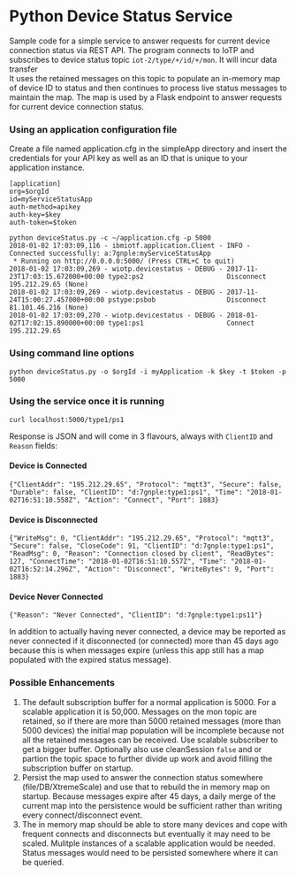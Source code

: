 # Python Device Status Service

Sample code for a simple service to answer requests for current device connection status via REST API.  The program connects to IoTP and subscribes to device
status topic `iot-2/type/+/id/+/mon`.  It will incur data transfer   
It uses the retained messages on this topic to populate an in-memory map of device ID to status and then continues to process live status messages to maintain the map.  The
map is used by a Flask endpoint to answer requests for current device connection status.

### Using an application configuration file
Create a file named application.cfg in the simpleApp directory and insert the credentials for your API key as well as an ID that is unique to your application instance. 
```
[application]
org=$orgId
id=myServiceStatusApp
auth-method=apikey
auth-key=$key
auth-token=$token
```

```
python deviceStatus.py -c ~/application.cfg -p 5000
2018-01-02 17:03:09,116 - ibmiotf.application.Client - INFO - Connected successfully: a:7gnple:myServiceStatusApp
 * Running on http://0.0.0.0:5000/ (Press CTRL+C to quit)
2018-01-02 17:03:09,269 - wiotp.devicestatus - DEBUG - 2017-11-23T17:03:15.672000+00:00 type2:ps2                     Disconnect 195.212.29.65 (None)
2018-01-02 17:03:09,269 - wiotp.devicestatus - DEBUG - 2017-11-24T15:00:27.457000+00:00 pstype:psbob                  Disconnect 81.101.46.216 (None)
2018-01-02 17:03:09,270 - wiotp.devicestatus - DEBUG - 2018-01-02T17:02:15.890000+00:00 type1:ps1                     Connect 195.212.29.65
```

### Using command line options
```
python deviceStatus.py -o $orgId -i myApplication -k $key -t $token -p 5000
```

### Using the service once it is running
```
curl localhost:5000/type1/ps1
```

Response is JSON and will come in 3 flavours, always with `ClientID` and `Reason` fields:

#### Device is Connected
```{"ClientAddr": "195.212.29.65", "Protocol": "mqtt3", "Secure": false, "Durable": false, "ClientID": "d:7gnple:type1:ps1", "Time": "2018-01-02T16:51:10.558Z", "Action": "Connect", "Port": 1883}```

#### Device is Disconnected
```{"WriteMsg": 0, "ClientAddr": "195.212.29.65", "Protocol": "mqtt3", "Secure": false, "CloseCode": 91, "ClientID": "d:7gnple:type1:ps1", "ReadMsg": 0, "Reason": "Connection closed by client", "ReadBytes": 127, "ConnectTime": "2018-01-02T16:51:10.557Z", "Time": "2018-01-02T16:52:14.296Z", "Action": "Disconnect", "WriteBytes": 9, "Port": 1883}```

#### Device Never Connected
```{"Reason": "Never Connected", "ClientID": "d:7gnple:type1:ps11"}```

In addition to actually having never connected, a device may be reported as never connected if it disconnected (or connected) more than 45 days ago 
because this is when messages expire (unless this app still has a map populated with the expired status message).

### Possible Enhancements
1. The default subscription buffer for a normal application is 5000.  For a scalable application it is 50,000.  Messages on the mon topic are retained,
so if there are more than 5000 retained messages (more than 5000 devices) the initial map population will be incomplete because not all the retained 
messages can be received.  Use scalable subscriber to get a bigger buffer.  Optionally also use cleanSession `false` and or partion the topic space to 
further divide up work and avoid filling the subscription buffer on startup.
2. Persist the map used to answer the connection status somewhere (file/DB/XtremeScale) and use that to rebuild the in memory map on startup.  Because messages
expire after 45 days, a daily merge of the current map into the persistence would be sufficient rather than writing every connect/disconnect event. 
3. The in memory map should be able to store many devices and cope with frequent connects and disconnects but eventually it may need to be scaled.  Mulitple instances
of a scalable application would be needed.  Status messages would need to be persisted somewhere where it can be queried. 